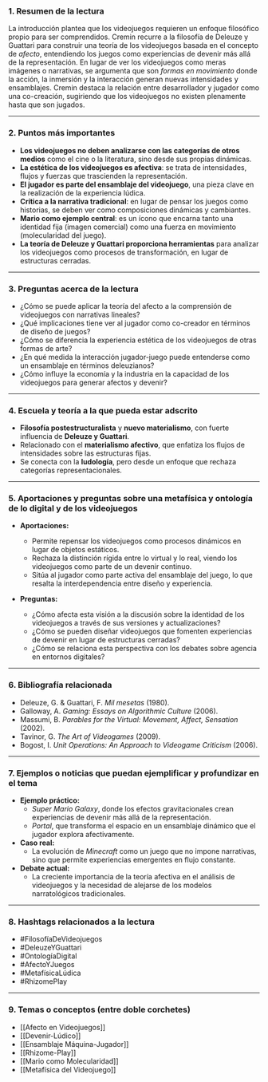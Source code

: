 ### **1. Resumen de la lectura**

La introducción plantea que los videojuegos requieren un enfoque filosófico propio para ser comprendidos. Cremin recurre a la filosofía de Deleuze y Guattari para construir una teoría de los videojuegos basada en el concepto de _afecto_, entendiendo los juegos como experiencias de devenir más allá de la representación. En lugar de ver los videojuegos como meras imágenes o narrativas, se argumenta que son _formas en movimiento_ donde la acción, la inmersión y la interacción generan nuevas intensidades y ensamblajes. Cremin destaca la relación entre desarrollador y jugador como una co-creación, sugiriendo que los videojuegos no existen plenamente hasta que son jugados.

---

### **2. Puntos más importantes**

- **Los videojuegos no deben analizarse con las categorías de otros medios** como el cine o la literatura, sino desde sus propias dinámicas.
- **La estética de los videojuegos es afectiva**: se trata de intensidades, flujos y fuerzas que trascienden la representación.
- **El jugador es parte del ensamblaje del videojuego**, una pieza clave en la realización de la experiencia lúdica.
- **Crítica a la narrativa tradicional**: en lugar de pensar los juegos como historias, se deben ver como composiciones dinámicas y cambiantes.
- **Mario como ejemplo central**: es un ícono que encarna tanto una identidad fija (imagen comercial) como una fuerza en movimiento (molecularidad del juego).
- **La teoría de Deleuze y Guattari proporciona herramientas** para analizar los videojuegos como procesos de transformación, en lugar de estructuras cerradas.

---

### **3. Preguntas acerca de la lectura**

- ¿Cómo se puede aplicar la teoría del afecto a la comprensión de videojuegos con narrativas lineales?
- ¿Qué implicaciones tiene ver al jugador como co-creador en términos de diseño de juegos?
- ¿Cómo se diferencia la experiencia estética de los videojuegos de otras formas de arte?
- ¿En qué medida la interacción jugador-juego puede entenderse como un ensamblaje en términos deleuzianos?
- ¿Cómo influye la economía y la industria en la capacidad de los videojuegos para generar afectos y devenir?

---

### **4. Escuela y teoría a la que pueda estar adscrito**

- **Filosofía postestructuralista** y **nuevo materialismo**, con fuerte influencia de **Deleuze y Guattari**.
- Relacionado con el **materialismo afectivo**, que enfatiza los flujos de intensidades sobre las estructuras fijas.
- Se conecta con la **ludología**, pero desde un enfoque que rechaza categorías representacionales.

---

### **5. Aportaciones y preguntas sobre una metafísica y ontología de lo digital y de los videojuegos**

- **Aportaciones:**
    
    - Permite repensar los videojuegos como procesos dinámicos en lugar de objetos estáticos.
    - Rechaza la distinción rígida entre lo virtual y lo real, viendo los videojuegos como parte de un devenir continuo.
    - Sitúa al jugador como parte activa del ensamblaje del juego, lo que resalta la interdependencia entre diseño y experiencia.
- **Preguntas:**
    
    - ¿Cómo afecta esta visión a la discusión sobre la identidad de los videojuegos a través de sus versiones y actualizaciones?
    - ¿Cómo se pueden diseñar videojuegos que fomenten experiencias de devenir en lugar de estructuras cerradas?
    - ¿Cómo se relaciona esta perspectiva con los debates sobre agencia en entornos digitales?

---

### **6. Bibliografía relacionada**

- Deleuze, G. & Guattari, F. _Mil mesetas_ (1980).
- Galloway, A. _Gaming: Essays on Algorithmic Culture_ (2006).
- Massumi, B. _Parables for the Virtual: Movement, Affect, Sensation_ (2002).
- Tavinor, G. _The Art of Videogames_ (2009).
- Bogost, I. _Unit Operations: An Approach to Videogame Criticism_ (2006).

---

### **7. Ejemplos o noticias que puedan ejemplificar y profundizar en el tema**

- **Ejemplo práctico:**
    - _Super Mario Galaxy_, donde los efectos gravitacionales crean experiencias de devenir más allá de la representación.
    - _Portal_, que transforma el espacio en un ensamblaje dinámico que el jugador explora afectivamente.
- **Caso real:**
    - La evolución de _Minecraft_ como un juego que no impone narrativas, sino que permite experiencias emergentes en flujo constante.
- **Debate actual:**
    - La creciente importancia de la teoría afectiva en el análisis de videojuegos y la necesidad de alejarse de los modelos narratológicos tradicionales.

---

### **8. Hashtags relacionados a la lectura**

- #FilosofíaDeVideojuegos
- #DeleuzeYGuattari
- #OntologíaDigital
- #AfectoYJuegos
- #MetafísicaLúdica
- #RhizomePlay

---

### **9. Temas o conceptos (entre doble corchetes)**

- [[Afecto en Videojuegos]]
- [[Devenir-Lúdico]]
- [[Ensamblaje Máquina-Jugador]]
- [[Rhizome-Play]]
- [[Mario como Molecularidad]]
- [[Metafísica del Videojuego]]